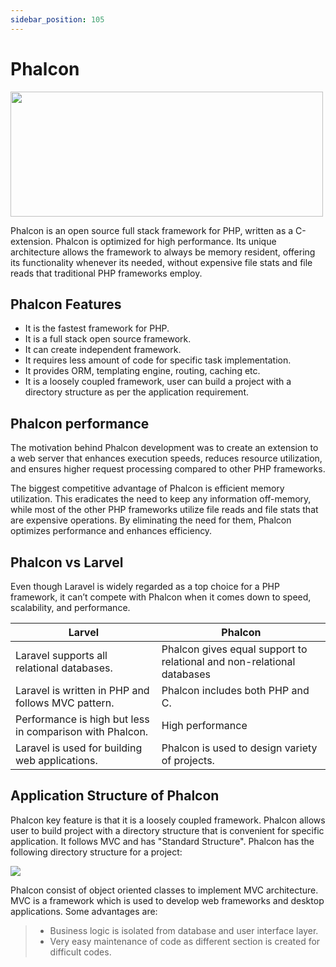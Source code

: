```yaml
---
sidebar_position: 105
---
```

# Phalcon

<img src="https://camo.githubusercontent.com/b683e256a2571ee808833dfd6bd80da96f172c958c05affef7fd19c27889c0f7/68747470733a2f2f6173736574732e7068616c636f6e2e696f2f7068616c636f6e2f696d616765732f7376672f7068616c636f6e2d6c6f676f2d7472616e73706172656e742d626c61636b2e737667"  height="200" width="500"/>

Phalcon is an open source full stack framework for PHP, written as a C-extension. Phalcon is optimized for high performance. Its unique architecture allows the framework to always be memory resident, offering its functionality whenever its needed, without expensive file stats and file reads that traditional PHP frameworks employ.


## Phalcon Features
* It is the fastest framework for PHP.
* It is a full stack open source framework.
* It can create independent framework.
* It requires less amount of code for specific task implementation.
* It provides ORM, templating engine, routing, caching etc.
* It is a loosely coupled framework, user can build a project with a directory structure as per the application requirement.


## Phalcon performance
The motivation behind Phalcon development was to create an extension to a web server that enhances execution speeds, reduces resource utilization, and ensures higher request processing compared to other PHP frameworks.

The biggest competitive advantage of Phalcon is efficient memory utilization. This eradicates the need to keep any information off-memory, while most of the other PHP frameworks utilize file reads and file stats that are expensive operations. By eliminating the need for them, Phalcon optimizes performance and enhances efficiency.

## Phalcon vs Larvel
Even though Laravel is widely regarded as a top choice for a PHP framework, it can’t compete with Phalcon when it comes down to speed, scalability, and performance.

| Larvel      | Phalcon |
| ---------- | ---------- |
| Laravel supports all relational databases. | Phalcon gives equal support to relational and non-relational databases   |
| Laravel is written in PHP and follows MVC pattern.   | Phalcon includes both PHP and C.  |
| Performance is high but less in comparison with Phalcon.   | High performance  |
| Laravel is used for building web applications.   | Phalcon is used to design variety of projects.  |

## Application Structure of Phalcon

Phalcon key feature is that it is a loosely coupled framework. Phalcon allows user to build project with a directory structure that is convenient for specific application. It follows MVC and has "Standard Structure". Phalcon has the following directory structure for a project:

![](https://d33wubrfki0l68.cloudfront.net/1ee748ecbe3a934550c4377263ece44dacd0e9b7/82f49/assets/images/content/v4/devtools-store-dirstructure.png)

Phalcon consist of object oriented classes to implement MVC architecture. MVC is a framework which is used to develop web frameworks and desktop applications. Some advantages are:

> * Business logic is isolated from database and user interface layer.
> * Very easy maintenance of code as different section is created for difficult codes.

